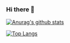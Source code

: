 ### Hi there 👋

<!--
**NeerajChatterjee/NeerajChatterjee** is a ✨ _special_ ✨ repository because its `README.md` (this file) appears on your GitHub profile.

Here are some ideas to get you started:

- 🔭 I’m currently working on ...
- 🌱 I’m currently learning ...
- 👯 I’m looking to collaborate on ...
- 🤔 I’m looking for help with ...
- 💬 Ask me about ...
- 📫 How to reach me: ...
- 😄 Pronouns: ...
- ⚡ Fun fact: ...
-->

[![Anurag's github stats](https://github-readme-stats.vercel.app/api?username=NeerajChatterjee&show_icons=true&theme=dracula)](http://harshjoeyit.github.io/)

[![Top Langs](https://github-readme-stats.vercel.app/api/top-langs/?username=NeerajChatterjee&theme=cobalt&langs_count=8)](http://harshjoeyit.github.io/)
